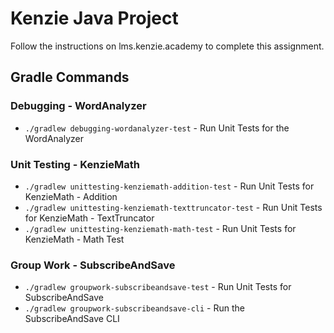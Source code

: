 # Kenzie Java Project

Follow the instructions on lms.kenzie.academy to complete this assignment.


## Gradle Commands

### Debugging - WordAnalyzer

* `./gradlew debugging-wordanalyzer-test` - Run Unit Tests for the WordAnalyzer

### Unit Testing - KenzieMath

* `./gradlew unittesting-kenziemath-addition-test` - Run Unit Tests for KenzieMath - Addition
* `./gradlew unittesting-kenziemath-texttruncator-test` - Run Unit Tests for KenzieMath - TextTruncator
* `./gradlew unittesting-kenziemath-math-test` - Run Unit Tests for KenzieMath - Math Test

### Group Work - SubscribeAndSave

* `./gradlew groupwork-subscribeandsave-test` - Run Unit Tests for SubscribeAndSave
* `./gradlew groupwork-subscribeandsave-cli` - Run the SubscribeAndSave CLI
